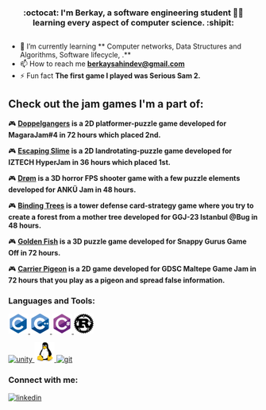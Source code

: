 ### <div align="center"> :octocat: I'm Berkay, a software engineering student 👨‍💻 learning every aspect of computer science. :shipit: </div>  

<h2 align="center"></h2>

- 🌱 I’m currently learning ** Computer networks, Data Structures and Algorithms, Software lifecycle, .**
- 📫 How to reach me **berkaysahindev@gmail.com**
- ⚡ Fun fact **The first game I played was Serious Sam 2.**

<h2 align="left">Check out the jam games I'm a part of:</h2>

  🎮   **[Doppelgangers](https://sezg.itch.io/doppelgangers) is a 2D platformer-puzzle game developed for MagaraJam#4 in 72 hours which placed 2nd.**
   
  🎮  **[Escaping Slime](https://sezg.itch.io/escaping-slime) is a 2D landrotating-puzzle game developed for IZTECH HyperJam in 36 hours which placed 1st.**
    
  🎮  **[Drøm](https://www.youtube.com/watch?v=52NXupbA080) is a 3D horror FPS shooter game with a few puzzle elements developed for ANKÜ Jam in 48 hours.**

  🎮  **[Binding Trees](https://mertbalkan.itch.io/binding-trees) is a tower defense card-strategy game where you try to create a forest from a mother tree developed for GGJ-23 Istanbul @Bug in 48 hours.** 

  🎮  **[Golden Fish](https://akasnowflake.itch.io/golden-fish) is a 3D puzzle game developed for Snappy Gurus Game Off in 72 hours.**
  
  🎮  **[Carrier Pigeon](https://github.com/berkaysahiin/GDSC-Jammers) is a 2D game developed for GDSC Maltepe Game Jam in 72 hours that you play as a pigeon and spread false information.**
  
<h3 align="left">Languages and Tools:</h3>
<p align="left"> <a href="https://www.cprogramming.com/" target="_blank" rel="noreferrer"> <img src="https://raw.githubusercontent.com/devicons/devicon/master/icons/c/c-original.svg" alt="c" width="40" height="40"/> </a> <a href="https://www.w3schools.com/cpp/" target="_blank" rel="noreferrer"> <img src="https://raw.githubusercontent.com/devicons/devicon/master/icons/cplusplus/cplusplus-original.svg" alt="cplusplus" width="40" height="40"/> </a> <a href="https://www.w3schools.com/cs/" target="_blank" rel="noreferrer"> <img src="https://raw.githubusercontent.com/devicons/devicon/master/icons/csharp/csharp-original.svg" alt="csharp" width="40" height="40"/> </a> <a href="https://www.rust-lang.org" target="_blank" rel="noreferrer"> <img src="https://raw.githubusercontent.com/devicons/devicon/master/icons/rust/rust-plain.svg" alt="rust" width="40" height="40"/> </a> </p>  <a href="https://unity.com/" target="_blank" rel="noreferrer"> <img src="https://www.vectorlogo.zone/logos/unity3d/unity3d-icon.svg" alt="unity" width="40" height="40"/> </a>  <a href="https://www.linux.org/" target="_blank" rel="noreferrer"> <img src="https://raw.githubusercontent.com/devicons/devicon/master/icons/linux/linux-original.svg" alt="linux" width="40" height="40"/> </a> <a href="https://git-scm.com/" target="_blank" rel="noreferrer"> <img src="https://www.vectorlogo.zone/logos/git-scm/git-scm-icon.svg" alt="git" width="40" height="40"/> </a>

<h3 align="left">Connect with me:</h3>
<p align="left">
<a href="https://linkedin.com/in/berkaysahinn/" target="_blank">
<img src=https://img.shields.io/badge/linkedin-%231E77B5.svg?&style=for-the-badge&logo=linkedin&logoColor=white alt=linkedin style="margin-bottom: 5px;" />
</a>
